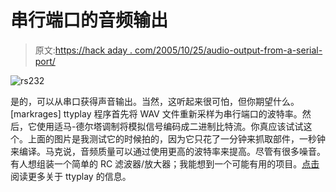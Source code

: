 # 串行端口的音频输出

> 原文:[https://hack aday . com/2005/10/25/audio-output-from-a-serial-port/](https://hackaday.com/2005/10/25/audio-output-from-a-serial-port/)

![rs232](../Images/c23145df6b282146417c11f2e1b9a61d.png)

是的，可以从串口获得声音输出。当然，这听起来很可怕，但你期望什么。[markrages] ttyplay 程序首先将 WAV 文件重新采样为串行端口的波特率。然后，它使用适马-德尔塔调制将模拟信号编码成二进制比特流。你真应该试试这个。上面的图片是我测试它的时候拍的，因为它只花了一分钟来抓取部件，一秒钟来编译。马克说，音频质量可以通过使用更高的波特率来提高。尽管有很多噪音。有人想组装一个简单的 RC 滤波器/放大器；我能想到一个可能有用的项目。[点击](http://vivara.net.nyud.net:8090/blog/?p=24)阅读更多关于 ttyplay 的信息。
